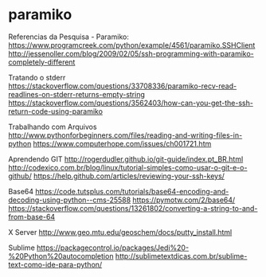 # paramiko

Referencias da Pesquisa - Paramiko:
https://www.programcreek.com/python/example/4561/paramiko.SSHClient
http://jessenoller.com/blog/2009/02/05/ssh-programming-with-paramiko-completely-different

Tratando o stderr
https://stackoverflow.com/questions/33708336/paramiko-recv-read-readlines-on-stderr-returns-empty-string
https://stackoverflow.com/questions/3562403/how-can-you-get-the-ssh-return-code-using-paramiko

Trabalhando com Arquivos
http://www.pythonforbeginners.com/files/reading-and-writing-files-in-python
https://www.computerhope.com/issues/ch001721.htm

Aprendendo GIT
http://rogerdudler.github.io/git-guide/index.pt_BR.html
http://codexico.com.br/blog/linux/tutorial-simples-como-usar-o-git-e-o-github/
https://help.github.com/articles/reviewing-your-ssh-keys/

Base64
https://code.tutsplus.com/tutorials/base64-encoding-and-decoding-using-python--cms-25588
https://pymotw.com/2/base64/
https://stackoverflow.com/questions/13261802/converting-a-string-to-and-from-base-64

X Server
http://www.geo.mtu.edu/geoschem/docs/putty_install.html

Sublime
https://packagecontrol.io/packages/Jedi%20-%20Python%20autocompletion
http://sublimetextdicas.com.br/sublime-text-como-ide-para-python/
